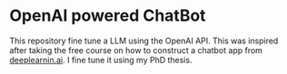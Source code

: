 # OpenAI powered ChatBot

This repository fine tune a LLM using the OpenAI API. This was inspired after taking the free course on how to construct a chatbot app from [deeplearnin.ai](https://www.deeplearning.ai/short-courses/langchain-chat-with-your-data/). 
I fine tune it using my PhD thesis.
